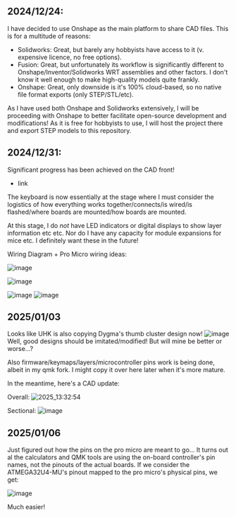 ## 2024/12/24:
I have decided to use Onshape as the main platform to share CAD files. This is for a multitude of reasons:
- Solidworks: Great, but barely any hobbyists have access to it (v. expensive licence, no free options).
- Fusion: Great, but unfortunately its workflow is significantly different to Onshape/Inventor/Solidworks WRT assemblies and other factors. I don't know it well enough to make high-quality models quite frankly.
- Onshape: Great, only downside is it's 100% cloud-based, so no native file format exports (only STEP/STL/etc).

As I have used both Onshape and Solidworks extensively, I will be proceeding with Onshape to better facilitate open-source development and modifications! As it is free for hobbyists to use, I will host the project there and export STEP models to this repository.

## 2024/12/31:
Significant progress has been achieved on the CAD front!

- link

The keyboard is now essentially at the stage where I must consider the logistics of how everything works together/connects/is wired/is flashed/where boards are mounted/how boards are mounted.

At this stage, I do *not* have LED indicators or digital displays to show layer information etc etc. Nor do I have any capacity for module expansions for mice etc. I definitely want these in the future!

Wiring Diagram + Pro Micro wiring ideas:

![image](https://github.com/user-attachments/assets/c0bebc20-9476-48ce-8f25-5d49259b93cc)

![image](https://github.com/user-attachments/assets/e114a9fe-7350-46a6-863f-9d5e23d94a9a)

![image](https://github.com/user-attachments/assets/a63e2151-dd35-46a4-bf7f-bb1377fc8c9b) ![image](https://github.com/user-attachments/assets/d768d07a-7470-444f-a9ca-2aad14a6648e)

## 2025/01/03
Looks like UHK is also copying Dygma's thumb cluster design now!
![image](https://github.com/user-attachments/assets/0eeba1a4-3271-4a6e-bd69-98038079450b)
Well, good designs should be imitated/modified! But will mine be better or worse...?

Also firmware/keymaps/layers/microcontroller pins work is being done, albeit in my qmk fork. I might copy it over here later when it's more mature.

In the meantime, here's a CAD update:

Overall:
![2025_13:32:54](https://github.com/user-attachments/assets/9dd47040-1fee-4582-89a2-83b8d14b90ae)

Sectional:
![image](https://github.com/user-attachments/assets/868d9ced-273a-415c-878d-cdb43549efc9)


## 2025/01/06
Just figured out how the pins on the pro micro are meant to go... It turns out al the calculators and QMK tools are using the on-board controller's pin names, not the pinouts of the actual boards. If we consider the ATMEGA32U4-MU's pinout mapped to the pro micro's physical pins, we get:

![image](https://github.com/user-attachments/assets/92243c2a-ca1c-40a6-a3c9-37ab01c71637)

Much easier!






